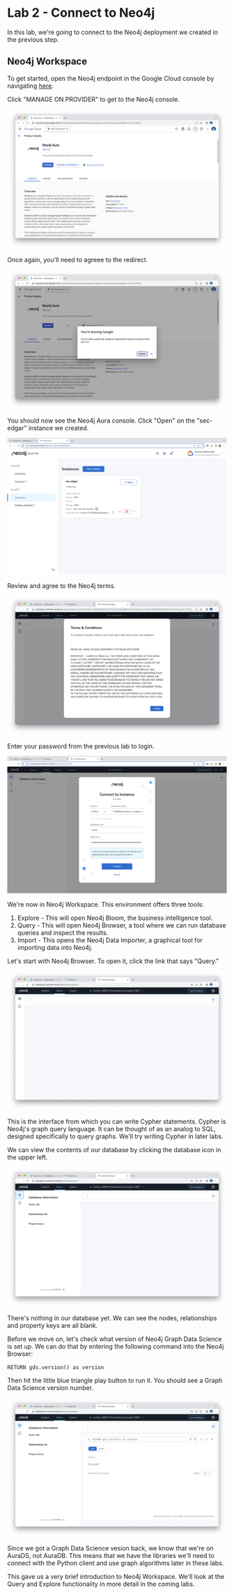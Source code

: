 # Lab 2 - Connect to Neo4j
In this lab, we're going to connect to the Neo4j deployment we created in the previous step.  

## Neo4j Workspace
To get started, open the Neo4j endpoint in the Google Cloud console by navigating [here](https://console.cloud.google.com/marketplace/product/endpoints/prod.n4gcp.neo4j.io).

Click "MANAGE ON PROVIDER" to get to the Neo4j console.

![](images/01-console.png)

Once again, you'll need to agreee to the redirect.

![](images/02-redirect.png)

You should now see the Neo4j Aura console.  Click "Open" on the "sec-edgar" instance we created.

![](images/03-aura.png)

Review and agree to the Neo4j terms.

![](images/04-terms.png)

Enter your password from the previous lab to login.

![](images/05-login.png)

We're now in Neo4j Workspace.  This environment offers three tools:

1. Explore - This will open Neo4j Bloom, the business intelligence tool.
2. Query - This will open Neo4j Browser, a tool where we can run database queries and inspect the results.
3. Import - This opens the Neo4j Data Importer, a graphical tool for importing data into Neo4j.

Let's start with Neo4j Browser.  To open it, click the link that says "Query." 

![](images/07-query.png)

This is the interface from which you can write Cypher statements.  Cypher is Neo4j's graph query language.  It can be thought of as an analog to SQL, designed specifically to query graphs.  We'll try writing Cypher in later labs.

We can view the contents of our database by clicking the database icon in the upper left.

![](images/08-database.png)

There's nothing in our database yet.  We can see the nodes, relationships and property keys are all blank.

Before we move on, let's check what version of Neo4j Graph Data Science is set up.  We can do that by entering the following command into the Neo4j Browser:

    RETURN gds.version() as version

Then hit the little blue triangle play button to run it.  You should see a Graph Data Science version number.

![](images/09-gds.png)

Since we got a Graph Data Science vesion back, we know that we're on AuraDS, not AuraDB.  This means that we have the libraries we'll need to connect with the Python client and use graph algorithms later in these labs.

This gave us a very brief introduction to Neo4j Workspace.  We'll look at the Query and Explore functionality in more detail in the coming labs.